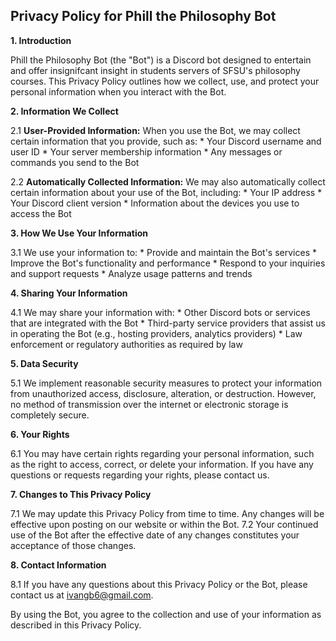 ## **Privacy Policy for Phill the Philosophy Bot**

**1. Introduction**

Phill the Philosophy Bot (the "Bot") is a Discord bot designed to entertain and offer insignifcant insight in students servers of SFSU's philosophy courses. This Privacy Policy outlines how we collect, use, and protect your personal information when you interact with the Bot.

**2. Information We Collect**

2.1 **User-Provided Information:** When you use the Bot, we may collect certain information that you provide, such as:
    * Your Discord username and user ID
    * Your server membership information
    * Any messages or commands you send to the Bot

2.2 **Automatically Collected Information:** We may also automatically collect certain information about your use of the Bot, including:
    * Your IP address
    * Your Discord client version
    * Information about the devices you use to access the Bot

**3. How We Use Your Information**

3.1 We use your information to:
    * Provide and maintain the Bot's services
    * Improve the Bot's functionality and performance
    * Respond to your inquiries and support requests
    * Analyze usage patterns and trends

**4. Sharing Your Information**

4.1 We may share your information with:
    * Other Discord bots or services that are integrated with the Bot
    * Third-party service providers that assist us in operating the Bot (e.g., hosting providers, analytics providers)
    * Law enforcement or regulatory authorities as required by law

**5. Data Security**

5.1 We implement reasonable security measures to protect your information from unauthorized access, disclosure, alteration, or destruction. However, no method of transmission over the internet or electronic storage is completely secure.

**6. Your Rights**

6.1 You may have certain rights regarding your personal information, such as the right to access, correct, or delete your information. If you have any questions or requests regarding your rights, please contact us.

**7. Changes to This Privacy Policy**

7.1 We may update this Privacy Policy from time to time. Any changes will be effective upon posting on our website or within the Bot.
7.2 Your continued use of the Bot after the effective date of any changes constitutes your acceptance of those changes.

**8. Contact Information**

8.1 If you have any questions about this Privacy Policy or the Bot, please contact us at ivangb6@gmail.com.

By using the Bot, you agree to the collection and use of your information as described in this Privacy Policy.
